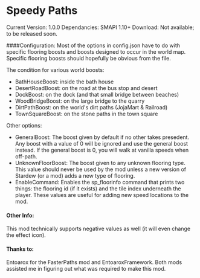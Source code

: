 ﻿# Speedy Paths

Current Version: 1.0.0
Dependancies: SMAPI 1.10+
Download: Not available; to be released soon.

####Configuration:
Most of the options in config.json have to do with specific flooring boosts and
boosts designed to occur in the world map. Specific flooring boosts should
hopefully be obvious from the file.

The condition for various world boosts:
* BathHouseBoost: inside the bath house
* DesertRoadBoost: on the road at the bus stop and desert
* DockBoost: on the dock (and that small bridge between beaches)
* WoodBridgeBoost: on the large bridge to the quarry
* DirtPathBoost: on the world's dirt paths (JojaMart & Railroad)
* TownSquareBoost: on the stone paths in the town square

Other options:
* GeneralBoost: The boost given by default if no other takes presedent. Any boost
with a value of 0 will be ignored and use the general boost instead. If the general
boost is 0, you will walk at vanilla speeds when off-path.
* UnknownFloorBoost: The boost given to any unknown flooring type. This value
should never be used by the mod unless a new version of Stardew (or a mod) adds
a new type of flooring.
* EnableCommand: Enables the sp_floorinfo command that prints two things: the
flooring id (if it exists) and the tile index underneath the player. These values
are useful for adding new speed locations to the mod.


#### Other Info:
This mod technically supports negative values as well (it will even change the
effect icon).

#### Thanks to:
Entoarox for the FasterPaths mod and EntoaroxFramework. Both mods assisted me in
figuring out what was required to make this mod.
